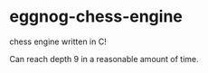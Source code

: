 # eggnog-chess-engine
chess engine written in C!

Can reach depth 9 in a reasonable amount of time.
